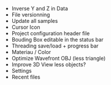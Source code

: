 - Inverse Y and Z in Data
- File versionning
- Update all samples
- Cursor Icon
- Project configuration header file
- Bouding Box editable in the status bar
- Threading save/load + progress bar
- Materiau / Color
- Optimize Wavefront OBJ (less triangle)
- Improve 3D View less objects?
- Settings
- Recent files
